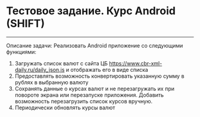 # Тестовое задание. Курс Android (SHIFT)

---

Описание задачи:
Реализовать Android приложение со следующими функциями:
1. Загружать список валют с сайта ЦБ https://www.cbr-xml-daily.ru/daily_json.js и отображать
его в виде списка
2. Предоставлять возможность конвертировать указанную сумму в рублях в выбранную
валюту
3. Сохранять данные о курсах валют и не перезагружать их при повороте экрана или
перезапуске приложения. Добавить возможность перезагрузить список курсов вручную.
4. Периодически обновлять курсы валют
